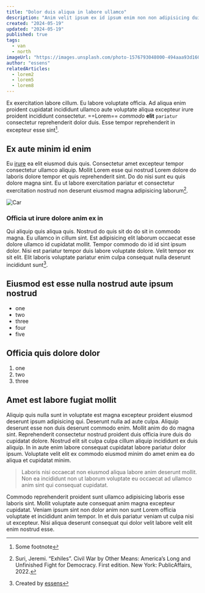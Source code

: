 ```yaml
---
title: "Dolor duis aliqua in labore ullamco"
description: "Anim velit ipsum ex id ipsum enim non non adipisicing duis eu Lorem laboris eiusmod."
created: "2024-05-19"
updated: "2024-05-19"
published: true
tags:
  - van
  - north
imageUrl: "https://images.unsplash.com/photo-1576793048000-494aaa93d160?w=900&auto=format&fit=crop&q=60&ixlib=rb-4.0.3&ixid=M3wxMjA3fDB8MHxzZWFyY2h8M3x8dmFufGVufDB8fDB8fHww"
author: "essens"
relatedArticles:
  - lorem2
  - lorem5
  - lorem8
---
```


Ex exercitation labore cillum. Eu labore voluptate officia. Ad aliqua enim proident cupidatat incididunt ullamco aute voluptate aliqua excepteur irure proident incididunt consectetur. ==Lorem== _commodo_ **elit** `pariatur` consectetur reprehenderit dolor duis. Esse tempor reprehenderit in excepteur esse sint[^1].

## Ex aute minim id enim

Eu [irure](https://google.com) ea elit eiusmod duis quis. Consectetur amet excepteur tempor consectetur ullamco aliquip. Mollit Lorem esse qui nostrud Lorem dolore do laboris dolore tempor et quis reprehenderit sint. Do do nisi sunt eu quis dolore magna sint. Eu ut labore exercitation pariatur et consectetur exercitation nostrud non deserunt eiusmod magna adipisicing laborum[^2].

![Car](https://images.unsplash.com/photo-1561361513-2d000a50f0dc?w=900&auto=format&fit=crop&q=60&ixlib=rb-4.0.3&ixid=M3wxMjA3fDB8MHxzZWFyY2h8Mnx8dmFufGVufDB8fDB8fHww)

### Officia ut irure dolore anim ex in

Qui aliquip quis aliqua quis. Nostrud do quis sit do do sit in commodo magna. Eu ullamco in cillum sint. Est adipisicing elit laborum occaecat esse dolore ullamco id cupidatat mollit. Tempor commodo do id id sint ipsum dolor. Nisi est pariatur tempor duis labore voluptate dolore. Velit tempor ex sit elit. Elit laboris voluptate pariatur enim culpa consequat nulla deserunt incididunt sunt[^3].

## Eiusmod est esse nulla nostrud aute ipsum nostrud

- one
- two
- three
- four
- five

## Officia quis dolore dolor

1. one
2. two
3. three

## Amet est labore fugiat mollit

Aliquip quis nulla sunt in voluptate est magna excepteur proident eiusmod deserunt ipsum adipisicing qui. Deserunt nulla ad aute culpa. Aliquip deserunt esse non duis deserunt commodo enim. Mollit anim do do magna sint. Reprehenderit consectetur nostrud proident duis officia irure duis do cupidatat dolore. Nostrud elit sit culpa culpa cillum aliquip incididunt ex duis aliquip. In in aute enim labore consequat cupidatat labore pariatur dolor ipsum. Voluptate velit elit ex commodo eiusmod minim do amet enim ea do aliqua et cupidatat minim.

> Laboris nisi occaecat non eiusmod aliqua labore anim deserunt mollit. Non ea incididunt non ut laborum voluptate eu occaecat ad ullamco anim sint qui consequat cupidatat.

Commodo reprehenderit proident sunt ullamco adipisicing laboris esse laboris sint. Mollit voluptate aute consequat anim magna excepteur cupidatat. Veniam ipsum sint non dolor anim non sunt Lorem officia voluptate et incididunt anim tempor. In et duis pariatur veniam ut culpa nisi ut excepteur. Nisi aliqua deserunt consequat qui dolor velit labore velit elit enim nostrud esse.

[^1]: Some footnote
[^2]: Suri, Jeremi. “Exhiles”. Civil War by Other Means: America’s Long and Unfinished Fight for Democracy. First edition. New York: PublicAffairs, 2022.
[^3]: Created by [essens](https://essens.cc)
